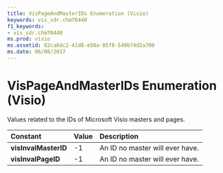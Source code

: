 ```yaml
---
title: VisPageAndMasterIDs Enumeration (Visio)
keywords: vis_sdr.chm70440
f1_keywords:
- vis_sdr.chm70440
ms.prod: visio
ms.assetid: 82ca6dc2-41d8-e50a-85f8-549b74d2a700
ms.date: 06/08/2017
---
```



# VisPageAndMasterIDs Enumeration (Visio)

Values related to the IDs of Microsoft Visio masters and pages.



|**Constant**|**Value**|**Description**|
|:-----|:-----|:-----|
| **visInvalMasterID**|-1|An ID no master will ever have.|
| **visInvalPageID**|-1|An ID no master will ever have.|

